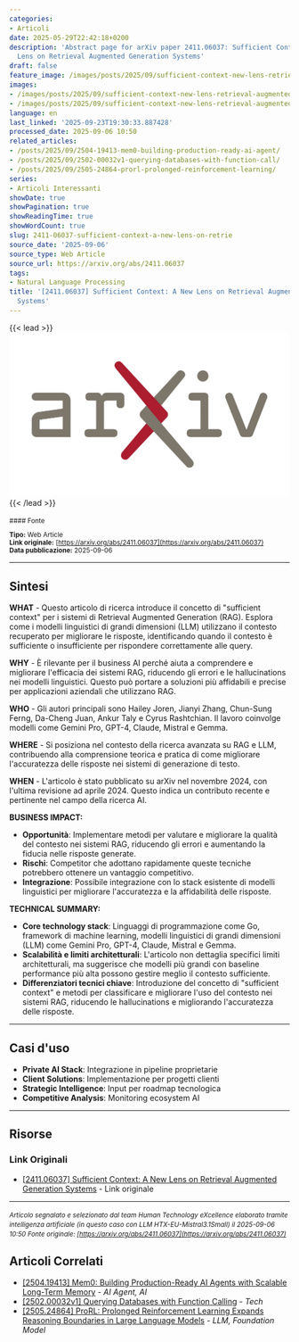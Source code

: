 ```yaml
---
categories:
- Articoli
date: 2025-05-29T22:42:18+0200
description: 'Abstract page for arXiv paper 2411.06037: Sufficient Context: A New
  Lens on Retrieval Augmented Generation Systems'
draft: false
feature_image: /images/posts/2025/09/sufficient-context-new-lens-retrieval-augmented-generation-systems-featured.webp
images:
- /images/posts/2025/09/sufficient-context-new-lens-retrieval-augmented-generation-systems-featured.webp
- /images/posts/2025/09/sufficient-context-new-lens-retrieval-augmented-generation-systems-5.webp
language: en
last_linked: '2025-09-23T19:30:33.887428'
processed_date: 2025-09-06 10:50
related_articles:
- /posts/2025/09/2504-19413-mem0-building-production-ready-ai-agent/
- /posts/2025/09/2502-00032v1-querying-databases-with-function-call/
- /posts/2025/09/2505-24864-prorl-prolonged-reinforcement-learning/
series:
- Articoli Interessanti
showDate: true
showPagination: true
showReadingTime: true
showWordCount: true
slug: 2411-06037-sufficient-context-a-new-lens-on-retrie
source_date: '2025-09-06'
source_type: Web Article
source_url: https://arxiv.org/abs/2411.06037
tags:
- Natural Language Processing
title: '[2411.06037] Sufficient Context: A New Lens on Retrieval Augmented Generation
  Systems'
---
```


{{< lead >}}
![Featured image](/images/posts/2025/09/sufficient-context-new-lens-retrieval-augmented-generation-systems-featured.webp)
{{< /lead >}}

<small>
#### Fonte

**Tipo:** Web Article  
**Link originale:** [https://arxiv.org/abs/2411.06037](https://arxiv.org/abs/2411.06037)  
**Data pubblicazione:** 2025-09-06

</small>

---

## Sintesi

**WHAT** - Questo articolo di ricerca introduce il concetto di "sufficient context" per i sistemi di Retrieval Augmented Generation (RAG). Esplora come i modelli linguistici di grandi dimensioni (LLM) utilizzano il contesto recuperato per migliorare le risposte, identificando quando il contesto è sufficiente o insufficiente per rispondere correttamente alle query.

**WHY** - È rilevante per il business AI perché aiuta a comprendere e migliorare l'efficacia dei sistemi RAG, riducendo gli errori e le hallucinations nei modelli linguistici. Questo può portare a soluzioni più affidabili e precise per applicazioni aziendali che utilizzano RAG.

**WHO** - Gli autori principali sono Hailey Joren, Jianyi Zhang, Chun-Sung Ferng, Da-Cheng Juan, Ankur Taly e Cyrus Rashtchian. Il lavoro coinvolge modelli come Gemini Pro, GPT-4, Claude, Mistral e Gemma.

**WHERE** - Si posiziona nel contesto della ricerca avanzata su RAG e LLM, contribuendo alla comprensione teorica e pratica di come migliorare l'accuratezza delle risposte nei sistemi di generazione di testo.

**WHEN** - L'articolo è stato pubblicato su arXiv nel novembre 2024, con l'ultima revisione ad aprile 2024. Questo indica un contributo recente e pertinente nel campo della ricerca AI.

**BUSINESS IMPACT:**
- **Opportunità**: Implementare metodi per valutare e migliorare la qualità del contesto nei sistemi RAG, riducendo gli errori e aumentando la fiducia nelle risposte generate.
- **Rischi**: Competitor che adottano rapidamente queste tecniche potrebbero ottenere un vantaggio competitivo.
- **Integrazione**: Possibile integrazione con lo stack esistente di modelli linguistici per migliorare l'accuratezza e la affidabilità delle risposte.

**TECHNICAL SUMMARY:**
- **Core technology stack**: Linguaggi di programmazione come Go, framework di machine learning, modelli linguistici di grandi dimensioni (LLM) come Gemini Pro, GPT-4, Claude, Mistral e Gemma.
- **Scalabilità e limiti architetturali**: L'articolo non dettaglia specifici limiti architetturali, ma suggerisce che modelli più grandi con baseline performance più alta possono gestire meglio il contesto sufficiente.
- **Differenziatori tecnici chiave**: Introduzione del concetto di "sufficient context" e metodi per classificare e migliorare l'uso del contesto nei sistemi RAG, riducendo le hallucinations e migliorando l'accuratezza delle risposte.

---

## Casi d'uso

- **Private AI Stack**: Integrazione in pipeline proprietarie
- **Client Solutions**: Implementazione per progetti clienti
- **Strategic Intelligence**: Input per roadmap tecnologica
- **Competitive Analysis**: Monitoring ecosystem AI

---



## Risorse

### Link Originali
- [[2411.06037] Sufficient Context: A New Lens on Retrieval Augmented Generation Systems](https://arxiv.org/abs/2411.06037) - Link originale


---

*<small>Articolo segnalato e selezionato dal team Human Technology eXcellence elaborato tramite intelligenza artificiale (in questo caso con LLM HTX-EU-Mistral3.1Small) il 2025-09-06 10:50
Fonte originale: [https://arxiv.org/abs/2411.06037](https://arxiv.org/abs/2411.06037)</small>*

## Articoli Correlati

- [[2504.19413] Mem0: Building Production-Ready AI Agents with Scalable Long-Term Memory](/posts/2025/09/2504-19413-mem0-building-production-ready-ai-agent/) - *AI Agent, AI*
- [[2502.00032v1] Querying Databases with Function Calling](/posts/2025/09/2502-00032v1-querying-databases-with-function-call/) - *Tech*
- [[2505.24864] ProRL: Prolonged Reinforcement Learning Expands Reasoning Boundaries in Large Language Models](/posts/2025/09/2505-24864-prorl-prolonged-reinforcement-learning/) - *LLM, Foundation Model*